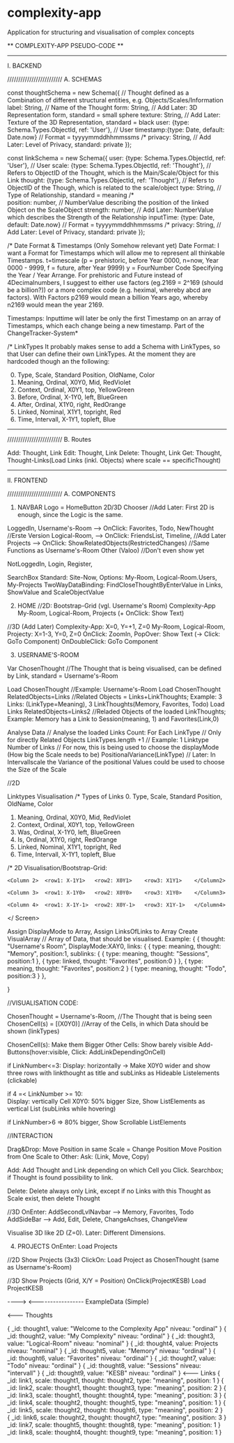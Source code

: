 # complexity-app
Application for structuring and visualisation of complex concepts


** COMPLEXITY-APP PSEUDO-CODE **
________________________________________________________________________________________________________________________________________
I. BACKEND


///////////////////////// A. SCHEMAS 

const thoughtSchema = new Schema({				  // Thought defined as a Combination of different structural entities, e.g. Objects/Scales/Information
    label: String,                                                // Name of the Thought
    form: String,                                                 // Add Later: 3D Representation form, standard = small sphere 
    texture: String,                                              // Add Later: Texture of the 3D Representation, standard = black
    user: {type: Schema.Types.ObjectId, ref: 'User'},		  // User
    timestamp:{type: Date, default: Date.now}                     // Format = tyyyymmddhhmmssms /*
    privacy: String,						  // Add Later: Level of Privacy, standard: private
});

const linkSchema = new Schema({
    user: {type: Schema.Types.ObjectId, ref: 'User'},		  // User
    scale: {type: Schema.Types.ObjectId, ref: 'Thought'},         // Refers to ObjectID of the Thought, which is the Main/Scale/Object for this Link 
    thought: {type: Schema.Types.ObjectId, ref: 'Thought'},       // Refers to ObjectID of the Though,  which is related to the scale/object
    type: String,                                                 // Type of Relationship, standard = meaning /*  
    position: number,                                             // NumberValue describing the position of the linked Object on the ScaleObject
    strength: number,                                             // Add Later: NumberValue which describes the Strength of the Relationship
    inputTime: {type: Date, default: Date.now}			  // Format = tyyyymmddhhmmssms /*
    privacy: String,						  // Add Later: Level of Privacy, standard: private
});

/* Date Format & Timestamps (Only Somehow relevant yet)
Date Format:
I want a Format for Timestamps which will allow me to represent all thinkable Timestamps. 
t=timescale (p = prehistoric, before Year 0000, n=now, Year 0000 - 9999, f = future, after Year 9999)
y = FourNumber Code Specifying the Year / Year Arrange. For prehistoric and Future instead of 4Decimalnumbers, I suggest to either use factors (eg.2169 = 2^169 (should be a billion?)) or a more complex code (e.g. heximal, whereby abcd are factors).
With Factors p2169 would mean a billion Years ago, whereby n2169 would mean the year 2169.

Timestamps:
Inputtime will later be only the first Timestamp on an array of Timestamps, which each change being a new timestamp. Part of the ChangeTracker-System*

/* LinkTypes
It probably makes sense to add a Schema with LinkTypes, so that User can define their own LinkTypes. At the moment they are hardcoded though an the following:

0. Type, Scale, Standard Position, OldName, Color
1. Meaning, Ordinal, X0Y0, Mid, RedViolet
2. Context, Ordinal, X0Y1, top, YellowGreen
2. Before, Ordinal, X-1Y0, left, BlueGreen
3. After, Ordinal, X1Y0, right, RedOrange
4. Linked, Nominal, X1Y1, topright, Red
5. Time, Intervall, X-1Y1, topleft, Blue


-----------------------------------------------------------------------------------------------------------------------------------------

///////////////////////// B. Routes

Add: Thought, Link
Edit: Thought, Link
Delete: Thought, Link
Get: Thought, Thought-Links(Load Links (inkl. Objects) where scale == specificThought)


_________________________________________________________________________________________________________________________________________
II. FRONTEND


///////////////////////// A. COMPONENTS
1. NAVBAR
Logo = HomeButton
2D/3D Chooser 								//Add Later: First 2D is enough, since the Logic is the same.

LoggedIn,
  Username's-Room --> OnClick:  Favorites, Todo, NewThought		//Erste Version
  Logical-Room, --> OnClick: FriendsList, Timeline,  			//Add Later
  Projects --> OnClick: ShowRelatedObjects(RestrictedChanges)		//Same Functions as Username's-Room
  Other (Valoo)								//Don't even show yet

NotLoggedIn, 
  Login,
  Register,

SearchBox
  Standard: Site-Now, Options: My-Room, Logical-Room.Users, My-Projects
  TwoWayDataBinding: FindCloseThoughtByEnterValue in Links, ShowValue and ScaleObjectValue


2. HOME
//2D:
Bootstrap-Grid (vgl. Username's Room)
Complexity-App 
My-Room, Logical-Room, Projects 
(+ OnClick: Show Text)

//3D (Add Later)
Complexity-App: X=0, Y=+1, Z=0
My-Room, Logical-Room, Projecty: X=1-3, Y=0, Z=0
OnClick: ZoomIn, PopOver: Show Text (-> Click: GoTo Component)
OnDoubleClick: GoTo Component


3. USERNAME'S-ROOM

Var ChosenThought 					//The Thought that is being visualised, can be defined by Link, standard = Username's-Room

Load ChosenThought					//Example: Username's-Room
Load ChosenThought RelatedObjects=Links 		//Related Objects = Links+LinkThoughts; Example: 3 Links: (LinkType=Meaning), 3 LinkThoughts(Memory, Favorites, Todo)
Load Links RelatedObjects=Links2			//Reladed Objects of the loaded LinkThoughts; Example: Memory has a Link to Session(meaning, 1) and Favorites(Link,0) 

Analyse Data 				// Analyse the loaded Links 
Count: For Each LinkType 		// Only for directly Related Objects
  LinkTypes.length +1			// Example: 1 Linktype			
  Number of Links 		  	// For now, this is being used to choose the displayMode (How big the Scale needs to be)
  PositionalVariance(LinkType)    	// Later: In Intervallscale the Variance of the positional Values could be used to choose the Size of the Scale 

//2D

Linktypes Visualisation
/* Types of Links
0. Type, Scale, Standard Position, OldName, Color
1. Meaning, Ordinal, X0Y0, Mid, RedViolet
2. Context, Ordinal, X0Y1, top, YellowGreen
2. Was, Ordinal, X-1Y0, left, BlueGreen
3. Is, Ordinal, X1Y0, right, RedOrange
4. Linked, Nominal, X1Y1, topright, Red
5. Time, Intervall, X-1Y1, topleft, Blue

/* 2D Visualisation/Bootstrap-Grid:

<Screen>
	<Column 0>	<Title: Chosen Thought/Scale Label>		</ Column0>
	
	<Column 2>	<row1: X-1Y1> 	<row2: X0Y1>	<row3: X1Y1>	</Column2>

	<Column 3>	<row1: X-1Y0>	<row2: X0Y0>	<row3: X1Y0>	</Column3>

	<Column 4>	<row1: X-1Y-1>	<row2: X0Y-1>	<row3: X1Y-1>	</Column4>
</ Screen>

Assign DisplayMode to Array,
Assign LinksOfLinks to Array 
Create VisualArray 			// Array of Data, that should be visualised. Example: 
{
 { 	thought: "Username's Room", 
	DisplayMode:XAY0, 
	links: {
	{ 	type: meaning, 
		thought: "Memory", 
		position:1, 
		sublinks: {
	 	{	type: meaning, thought: "Sessions", position:1 }, 
		{ 	type: linked, thought: "Favorites", position:0 } 
	}, 
	{	type: meaning, 
		thought: "Favorites", 
		position:2
	}
	{	type: meaning, 
		thought: "Todo", 
		position:3
	}
 },
 
}

//VISUALISATION CODE:

ChosenThought = Username's-Room,  	//The Thought that is being seen
ChosenCell(s) = [(X0Y0)]			//Array of the Cells, in which Data should be shown (linkTypes)

ChosenCell(s): Make them Bigger
Other Cells: Show barely visible Add-Buttons(hover:visible, Click: AddLinkDependingOnCell)

if LinkNumber<=3:
Display: horizontally
-> Make X0Y0 wider and show three rows with linkthought as title and subLinks as Hideable Listelements (clickable) 

if 4 =< LinkNumber >= 10:  
Display: vertically
Cell X0Y0: 50% bigger Size, Show ListElements as vertical List (subLinks while hovering)

if LinkNumber>6 => 80% bigger, Show Scrollable ListElements

//INTERACTION

Drag&Drop: 
Move Position in same Scale = Change Position
Move Position from One Scale to Other: Ask: (Link, Move, Copy)

Add: 	Add Thought and Link depending on which Cell you Click. 
	Searchbox; if Thought is found possibility to link.

Delete: Delete always only Link, except if no Links with this Thought as Scale exist, then delete Thought

//3D
OnEnter: 
  AddSecondLvlNavbar --> Memory, Favorites, Todo
  AddSideBar --> Add, Edit, Delete, ChangeAchses, ChangeView

Visualise 3D like 2D (Z=0). 
Later: Different Dimensions.

4. PROJECTS
OnEnter: Load Projects

//2D
Show Projects (3x3)
ClickOn: Load Project as ChosenThought (same as Username's-Room)

//3D
Show Projects (Grid, X/Y = Position)
OnClick(ProjectKESB) Load ProjectKESB




---->
<----------------- ExampleData (Simple)

<--- Thoughts

{ 
_id: thought1,
value: "Welcome to the Complexity App"
niveau: "ordinal"
}
{ 
_id: thought2,
value: "My Complexity"
niveau: "ordinal"
}
{ 
_id: thought3,
value: "Logical-Room"
niveau: "nominal"
}
{ 
_id: thought4,
value: Projects
niveau: "nominal"
}
{ 
_id: thought5,
value: "Memory"
niveau: "ordinal"
}
{ 
_id: thought6,
value: "Favorites"
niveau: "ordinal"
}
{ 
_id: thought7,
value: "Todo"
niveau: "ordinal"
}
{ 
_id: thought8,
value: "Sessions"
niveau: "intervall"
}
{ 
_id: thought9,
value: "KESB"
niveau: "ordinal"
}
<--- Links
{ 
_id: link1,
scale: thought1,
thought: thought2,
type: "meaning",
position: 1
}
{ 
_id: link2,
scale: thought1,
thought: thought3,
type: "meaning",
position: 2
}
{ 
_id: link3,
scale: thought1,
thought: thought4,
type: "meaning",
position: 3
}
{ 
_id: link4,
scale: thought2,
thought: thought5,
type: "meaning",
position: 1
}
{ 
_id: link5,
scale: thought2,
thought: thought6,
type: "meaning",
position: 2
}
{ 
_id: link6,
scale: thought2,
thought: thought7,
type: "meaning",
position: 3
}
_id: link7,
scale: thought5,
thought: thought8,
type: "meaning",
position: 1
}
_id: link8,
scale: thought4,
thought: thought9,
type: "meaning",
position: 1
}